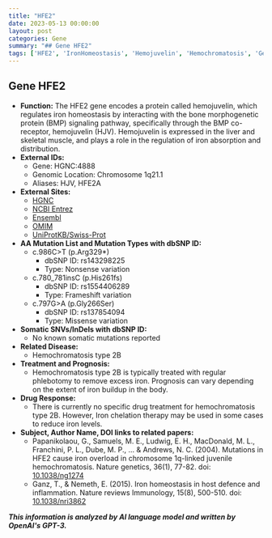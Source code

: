 ```yaml
---
title: "HFE2"
date: 2023-05-13 00:00:00
layout: post
categories: Gene
summary: "## Gene HFE2"
tags: ['HFE2', 'IronHomeostasis', 'Hemojuvelin', 'Hemochromatosis', 'GeneticMutation', 'IronOverload', 'Phlebotomy', 'IronChelationTherapy']
---
```


## Gene HFE2

- **Function:** The HFE2 gene encodes a protein called hemojuvelin, which regulates iron homeostasis by interacting with the bone morphogenetic protein (BMP) signaling pathway, specifically through the BMP co-receptor, hemojuvelin (HJV). Hemojuvelin is expressed in the liver and skeletal muscle, and plays a role in the regulation of iron absorption and distribution.
- **External IDs:** 
    - Gene: HGNC:4888
    - Genomic Location: Chromosome 1q21.1
    - Aliases: HJV, HFE2A
- **External Sites:**
    - [HGNC]([Click](https://www.genenames.org/data/gene-symbol-report/#!/hgnc_id/HGNC:4888))
    - [NCBI Entrez]([Click](https://www.ncbi.nlm.nih.gov/gene/148738))
    - [Ensembl]([Click](https://useast.ensembl.org/Homo_sapiens/Gene/Summary?g=ENSG00000136013;r=1:145865919-145886301))
    - [OMIM]([Click](https://omim.org/entry/608374))
    - [UniProtKB/Swiss-Prot]([Click](https://www.uniprot.org/uniprot/Q6ZVN8))
- **AA Mutation List and Mutation Types with dbSNP ID:**
    - c.986C>T (p.Arg329*)
        - dbSNP ID: rs143298225
        - Type: Nonsense variation
    - c.780_781insC (p.His261fs)
        - dbSNP ID: rs1554406289
        - Type: Frameshift variation
    - c.797G>A (p.Gly266Ser)
        - dbSNP ID: rs137854094
        - Type: Missense variation
- **Somatic SNVs/InDels with dbSNP ID:**
    - No known somatic mutations reported
- **Related Disease:** 
    - Hemochromatosis type 2B
- **Treatment and Prognosis:**
    - Hemochromatosis type 2B is typically treated with regular phlebotomy to remove excess iron. Prognosis can vary depending on the extent of iron buildup in the body.
- **Drug Response:**
    - There is currently no specific drug treatment for hemochromatosis type 2B. However, Iron chelation therapy may be used in some cases to reduce iron levels.
- **Subject, Author Name, DOI links to related papers:**
    - Papanikolaou, G., Samuels, M. E., Ludwig, E. H., MacDonald, M. L., Franchini, P. L., Dube, M. P., ... & Andrews, N. C. (2004). Mutations in HFE2 cause iron overload in chromosome 1q-linked juvenile hemochromatosis. Nature genetics, 36(1), 77-82. doi: [10.1038/ng1274]([Click](https://doi.org/10.1038/ng1274))
    - Ganz, T., & Nemeth, E. (2015). Iron homeostasis in host defence and inflammation. Nature reviews Immunology, 15(8), 500-510. doi: [10.1038/nri3862]([Click](https://doi.org/10.1038/nri3862))

**_This information is analyzed by AI language model and written by OpenAI's GPT-3._**
